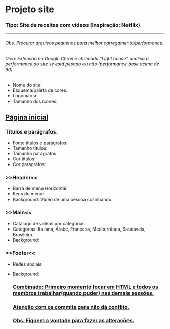 

# Projeto site 

### Tipo: Site de receitas com vídeos (Inspiração: Netflix) 

------

###### Obs.  Procurar arquivos pequenos  para melhor carregamento/performance.                                                                          
###### Dica: Extensão  no Google Chrome  chamada "Light house" analisa a performance do site se está pesado ou não (performance base acima de 90).

- Nome do site:
- Esquema/paleta de cores:
- Logomarca:
- Tamanho dos ícones:

## <u>Página inicial</u> 

### Títulos e parágrafos:

- Fonte títulos e parágrafos:
- Tamanho títulos:
- Tamanho parágrafos
- Cor títulos:
- Cor parágrafos: 

### >>Header<<

- Barra de menu Horizontal: 
- Itens do menu:                
- Background: Vídeo de uma pessoa cozinhando.

### >>Main<<

- Catálogo de vídeos por categorias
- Categorias:  Italiana, Árabe, Francesa, Mediterrânea, Saudáveis, Brasileira...
- Background:

### >>Footer<<

- Redes sociais:

- Background:

  

  ### <u>Combinado: Primeiro momento focar em HTML  e todos os membros trabalhar(quando puder) nas demais sessões.</u>

  ### <u>Atenção com os commits para não dá conflito.</u>
  
  ### <u>**Obs. Fiquem a vontade para fazer as alterações.**</u>












